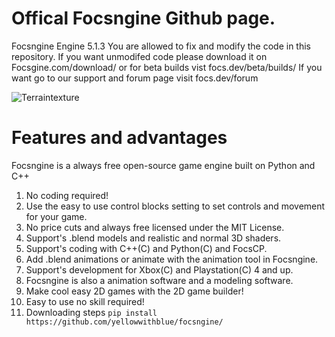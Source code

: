 # Offical Focsngine Github page. 
Focsngine Engine 5.1.3
You are allowed to fix and modify the code in this repository.
If you want unmodifed code please download it on Focsgine.com/download/ or for beta builds vist focs.dev/beta/builds/
If you want go to our support and forum page visit focs.dev/forum

![Terraintexture](https://user-images.githubusercontent.com/87952671/129399305-d97ac158-bb6b-41af-8399-76827a8eaf4a.png)

# Features and advantages
Focsngine is a always free open-source game engine built on Python and C++
1. No coding required! 
2. Use the easy to use control blocks setting to set controls and movement for your game.
4. No price cuts and always free licensed under the MIT License.
5. Support's .blend models and realistic and normal 3D shaders.
6. Support's coding with C++(C) and Python(C) and FocsCP.
7. Add .blend animations or animate with the animation tool in Focsngine. 
8. Support's development for Xbox(C) and Playstation(C) 4 and up.
9. Focsngine is also a animation software and a modeling software.
10. Make cool easy 2D games with the 2D game builder!
11. Easy to use no skill required!
12. Downloading steps `pip install https://github.com/yellowwithblue/focsngine/ `
